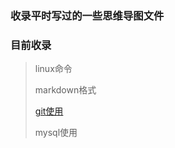 ### 收录平时写过的一些思维导图文件


### 目前收录 ###
>linux命令
> 
>markdown格式
>
>[git使用](https://github.com/mixinan/mygit)
>
>mysql使用